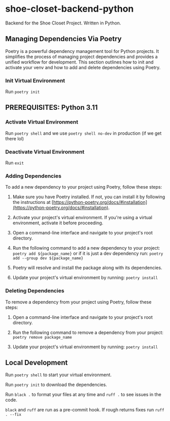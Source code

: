 # shoe-closet-backend-python
Backend for the Shoe Closet Project. Written in Python.


## Managing Dependencies Via Poetry

Poetry is a powerful dependency management tool for Python projects. It simplifies the process of managing project dependencies and provides a unified workflow for development. This section outlines how to init and activate your venv and how to add and delete dependencies using Poetry.

### Init Virtual Environment

Run `poetry init`

## PREREQUISITES: Python 3.11

### Activate Virtual Environment

Run `poetry shell` and we use `poetry shell no-dev` in production (if we get there lol)

### Deactivate Virtual Environment

Run `exit`

### Adding Dependencies

To add a new dependency to your project using Poetry, follow these steps:

1. Make sure you have Poetry installed. If not, you can install it by following the instructions at [https://python-poetry.org/docs/#installation](https://python-poetry.org/docs/#installation).

2. Activate your project's virtual environment. If you're using a virtual environment, activate it before proceeding.

3. Open a command-line interface and navigate to your project's root directory.

4. Run the following command to add a new dependency to your project: `poetry add ${package_name}` or if it is just a dev dependency run: `poetry add --group dev ${package_name}`
5. Poetry will resolve and install the package along with its dependencies.

6. Update your project's virtual environment by running: `poetry install`


### Deleting Dependencies

To remove a dependency from your project using Poetry, follow these steps:

1. Open a command-line interface and navigate to your project's root directory.

2. Run the following command to remove a dependency from your project: `poetry remove package_name`
3. Update your project's virtual environment by running: `poetry install`

## Local Development

Run `poetry shell` to start your virtual environment.

Run `poetry init` to download the dependencies.

Run `black .` to format your files at any time and `ruff .` to see issues in the code. 

`black` and `ruff` are run as a pre-commit hook. If rough returns fixes run `ruff . --fix`

